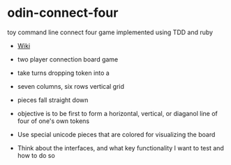 # odin-connect-four
toy command line connect four game implemented using TDD and ruby


* [Wiki](https://en.wikipedia.org/wiki/Connect_Four)
* two player connection board game
* take turns dropping token into a
* seven columns, six rows vertical grid
* pieces fall straight down
* objective is to be first to form a horizontal, vertical, or diaganol line of four of one's own tokens


* Use special unicode pieces that are colored for visualizing the board
* Think about the interfaces, and what key functionality I want to test and how to do so